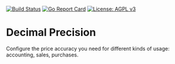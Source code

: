 [![Build Status](https://travis-ci.com/gleke/decimalPrecision.svg?branch=master)](https://travis-ci.com/gleke/decimalPrecision)
[![Go Report Card](https://goreportcard.com/badge/gleke/decimalPrecision)](https://goreportcard.com/report/gleke/decimalPrecision)
[![License: AGPL v3](https://img.shields.io/badge/License-AGPL%20v3-blue.svg)](https://www.gnu.org/licenses/agpl-3.0)

# Decimal Precision

Configure the price accuracy you need for different kinds of usage: accounting, sales, purchases.
